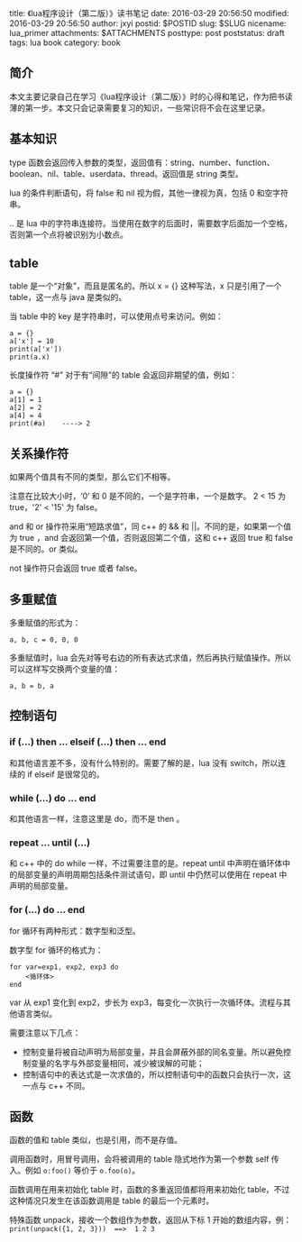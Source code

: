 title: 《lua程序设计（第二版）》读书笔记
date: 2016-03-29 20:56:50
modified: 2016-03-29 20:56:50
author: jxyi
postid: $POSTID
slug: $SLUG
nicename: lua_primer
attachments: $ATTACHMENTS
posttype: post
poststatus: draft
tags: lua book
category: book

## 简介

本文主要记录自己在学习《lua程序设计（第二版）》时的心得和笔记，作为把书读薄的第一步。本文只会记录需要复习的知识，一些常识将不会在这里记录。

## 基本知识

type 函数会返回传入参数的类型，返回值有：string、number、function、boolean、nil、table、userdata、thread。返回值是 string 类型。

lua 的条件判断语句，将 false 和 nil 视为假，其他一律视为真，包括 0 和空字符串。

.. 是 lua 中的字符串连接符。当使用在数字的后面时，需要数字后面加一个空格，否则第一个点将被识别为小数点。

## table

table 是一个“对象”，而且是匿名的。所以 x = {} 这种写法，x 只是引用了一个 table，这一点与 java 是类似的。

当 table 中的 key 是字符串时，可以使用点号来访问。例如：

```
a = {}
a['x'] = 10
print(a['x'])
print(a.x)
```

长度操作符 “#” 对于有“间隙”的 table 会返回非期望的值，例如：

```
a = {}
a[1] = 1
a[2] = 2
a[4] = 4
print(#a)    ----> 2
```

## 关系操作符

如果两个值具有不同的类型，那么它们不相等。

注意在比较大小时，‘0’ 和 0 是不同的，一个是字符串，一个是数字。 2 < 15 为 true，'2' < '15' 为 false。

and 和 or 操作符采用“短路求值”，同 c++ 的 && 和 ||。不同的是，如果第一个值为 true ，and 会返回第一个值，否则返回第二个值，这和 c++ 返回 true 和 false 是不同的。or 类似。

not 操作符只会返回 true 或者 false。

## 多重赋值

多重赋值的形式为：

```
a, b, c = 0, 0, 0
```

多重赋值时，lua 会先对等号右边的所有表达式求值，然后再执行赋值操作。所以可以这样写交换两个变量的值：

```
a, b = b, a
```

## 控制语句

### if (...) then ... elseif (...) then ... end

和其他语言差不多，没有什么特别的。需要了解的是，lua 没有 switch，所以连续的 if elseif 是很常见的。

### while (...) do ... end

和其他语言一样，注意这里是 do，而不是 then 。

### repeat ... until (...)

和 c++ 中的 do while 一样，不过需要注意的是。repeat until 中声明在循环体中的局部变量的声明周期包括条件测试语句，即 until 中仍然可以使用在 repeat 中声明的局部变量。

### for (...) do ... end

for 循环有两种形式：数字型和泛型。

数字型 for 循环的格式为：

```
for var=exp1, exp2, exp3 do
    <循环体>
end
```

var 从 exp1 变化到 exp2，步长为 exp3，每变化一次执行一次循环体。流程与其他语言类似。

需要注意以下几点：

- 控制变量将被自动声明为局部变量，并且会屏蔽外部的同名变量。所以避免控制变量的名字与外部变量相同，减少被误解的可能；
- 控制语句中的表达式是一次求值的，所以控制语句中的函数只会执行一次，这一点与 c++ 不同。

## 函数

函数的值和 table 类似，也是引用，而不是存值。

调用函数时，用冒号调用，会将被调用的 table 隐式地作为第一个参数 self 传入。例如 `o:foo()` 等价于 `o.foo(o)`。 

函数调用在用来初始化 table 时，函数的多重返回值都将用来初始化 table，不过这种情况只发生在该函数调用是 table 的最后一个元素时。

特殊函数 unpack，接收一个数组作为参数，返回从下标 1 开始的数组内容，例：`print(unpack({1, 2, 3}))  ==>  1 2 3`


